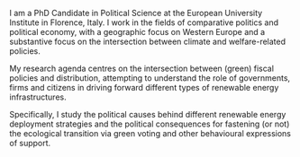 I am a PhD Candidate in Political Science at the European University Institute in Florence, Italy. I work in the fields of comparative politics and political economy, with a geographic focus on Western Europe and a substantive focus on the intersection between climate and welfare-related policies.

My research agenda centres on the intersection between (green) fiscal policies and distribution, attempting to understand the role of governments, firms and citizens in driving forward different types of renewable energy infrastructures. 

Specifically, I study the political causes behind different renewable energy deployment strategies and the political consequences for fastening (or not) the ecological transition via green voting and other behavioural expressions of support.



<!---
Martinalberdi/Martinalberdi is a ✨ special ✨ repository because its `README.md` (this file) appears on your GitHub profile.
You can click the Preview link to take a look at your changes.
--->
